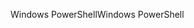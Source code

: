 <span data-ttu-id="e47a6-101">Windows PowerShell</span><span class="sxs-lookup"><span data-stu-id="e47a6-101">Windows PowerShell</span></span>